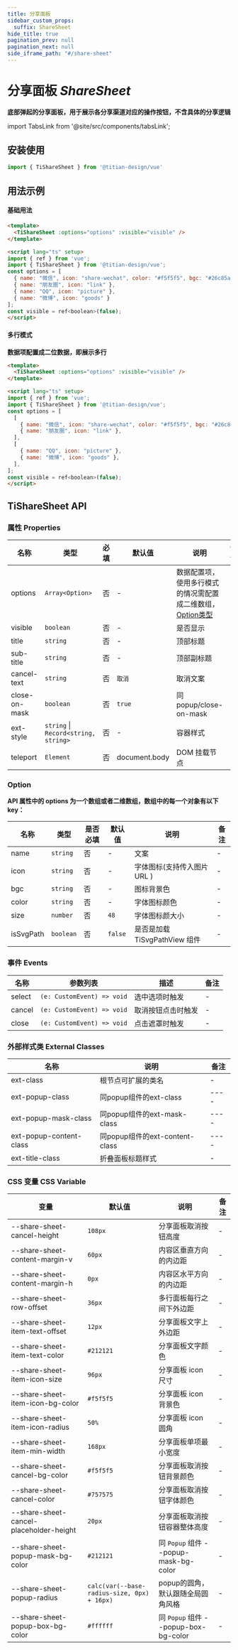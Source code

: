 ```yaml
---
title: 分享面板
sidebar_custom_props:
  suffix: ShareSheet
hide_title: true
pagination_prev: null
pagination_next: null
side_iframe_path: "#/share-sheet"
---
```


# 分享面板 _ShareSheet_
**底部弹起的分享面板，用于展示各分享渠道对应的操作按钮，不含具体的分享逻辑**

import TabsLink from '@site/src/components/tabsLink';

<TabsLink id="tisharesheet-api" />

## 安装使用
```typescript showLineNumbers
import { TiShareSheet } from '@titian-design/vue'
```

## 用法示例

#### 基础用法
```html showLineNumbers
<template>
  <TiShareSheet :options="options" :visible="visible" />
</template>

<script lang="ts" setup>
import { ref } from 'vue';
import { TiShareSheet } from '@titian-design/vue';
const options = [
  { name: "微信", icon: "share-wechat", color: "#f5f5f5", bgc: "#26c85a" },
  { name: "朋友圈", icon: "link" },
  { name: "QQ", icon: "picture" },
  { name: "微博", icon: "goods" }
];
const visible = ref<boolean>(false);
</script>
```
#### 多行模式
**数据项配置成二位数据，即展示多行**
```html showLineNumbers
<template>
  <TiShareSheet :options="options" :visible="visible" />
</template>

<script lang="ts" setup>  
import { ref } from 'vue';
import { TiShareSheet } from '@titian-design/vue';
const options = [
  [
    { name: "微信", icon: "share-wechat", color: "#f5f5f5", bgc: "#26c85a" },
    { name: "朋友圈", icon: "link" },
  ],
  [
    { name: "QQ", icon: "picture" },
    { name: "微博", icon: "goods" },
  ],
];
const visible = ref<boolean>(false);
</script>
```
## TiShareSheet API
### 属性 **Properties**

| 名称        | 类型                                 | 必填 | 默认值 | 说明                                           | 备注 |
| ----------- | ------------------------------------ | ---- | ------ | ---------------------------------------------- | ---- |
| options     | `Array<Option>`                      | 否   | -      | 数据配置项，使用多行模式的情况需配置成二维数组，[Option类型](#option) | -    |
| visible     | `boolean`                            | 否   | -      | 是否显示                                       |      |
| title       | `string`                             | 否   | -      | 顶部标题                                       |      |
| sub-title    | `string`                             | 否   | -      | 顶部副标题                                     |      |
| cancel-text  | `string`                             | 否   | `取消` | 取消文案                                       | -    |
| close-on-mask | `boolean`                            | 否   | `true` | 同popup/close-on-mask                            | -    |
| ext-style    | `string` \| `Record<string, string>` | 否   | -      | 容器样式                                       |      |
| teleport        | `Element` | 否   | document.body     | DOM 挂载节点                                            | -    |


### Option
**API 属性中的 options 为一个数组或者二维数组，数组中的每一个对象有以下 key：**

| 名称      | 类型      | 是否必填 | 默认值  | 说明                          | 备注 |
| --------- | --------- | -------- | ------- | ----------------------------- | ---- |
| name      | `string`  | 否       | -       | 文案                          |  -    |
| icon      | `string`  | 否       | -       | 字体图标(支持传入图片 URL )   |   -   |
| bgc       | `string`  | 否       | -       | 图标背景色                    |   -   |
| color     | `string`  | 否       | -       | 字体图标颜色                  |   -   |
| size      | `number`  | 否       | `48`    | 字体图标颜大小                |   -   |
| isSvgPath | `boolean` | 否       | `false` | 是否是加载 TiSvgPathView 组件 |   -   |

### 事件 **Events**

| 名称     | 参数列表                        | 描述                                     | 备注 |
| -------- | ------------------------------- | ---------------------------------------- | ---- |
| select | `(e: CustomEvent) => void` | 选中选项时触发 | -    |
| cancel | `(e: CustomEvent) => void`            | 取消按钮点击时触发                       | -    |
| close  | `(e: CustomEvent) => void`            | 点击遮罩时触发                           | -    |

### 外部样式类 **External Classes**

| 名称                 | 说明                           | 备注 |
| -------------------- | ------------------------------ | ---- |
| ext-class             | 根节点可扩展的类名             | -    |
| ext-popup-class        | 同popup组件的ext-class         | ---- |
| ext-popup-mask-class    | 同popup组件的ext-mask-class    | ---- |
| ext-popup-content-class | 同popup组件的ext-content-class | ---- |
| ext-title-class        | 折叠面板标题样式               | -    |

### CSS 变量 **CSS Variable**

| 变量                                    | 默认值                                | 说明 | 备注 |
| --------------------------------------- | ------------------------------------- | ---- | ---- |
| --share-sheet-cancel-height             | `108px` | 分享面板取消按钮高度                  | -    |
| --share-sheet-content-margin-v          | `60px` | 内容区垂直方向的内边距                | -    |
| --share-sheet-content-margin-h          | `0px` | 内容区水平方向的内边距                | -    |
| --share-sheet-row-offset                | `36px` | 多行面板每行之间下外边距              | -    |
| --share-sheet-item-text-offset          | `12px` | 分享面板文字上外边距                  | -    |
| --share-sheet-item-text-color           | `#212121` | 分享面板文字颜色                      | -    |
| --share-sheet-item-icon-size            | `96px` | 分享面板 icon 尺寸                    | -    |
| --share-sheet-item-icon-bg-color        | `#f5f5f5` | 分享面板 icon 背景色                  | -    |
| --share-sheet-item-icon-radius          | `50%` | 分享面板 icon 圆角                    | -    |
| --share-sheet-item-min-width            | `168px` | 分享面板单项最小宽度                  | -    |
| --share-sheet-cancel-bg-color           | `#f5f5f5` | 分享面板取消按钮背景颜色              | -    |
| --share-sheet-cancel-color              | `#757575` | 分享面板取消按钮字体颜色              | -    |
| --share-sheet-cancel-placeholder-height | `20px` | 分享面板取消按钮容器整体高度          | -    |
| --share-sheet-popup-mask-bg-color       | `#212121` | 同 `Popup` 组件 --popup-mask-bg-color | -    |
| --share-sheet-popup-radius              | `calc(var(--base-radius-size, 0px) + 16px)` | popup的圆角，默认跟随全局圆角风格 | -    |
| --share-sheet-popup-box-bg-color        | `#ffffff` | 同 `Popup` 组件 --popup-box-bg-color  | -    |